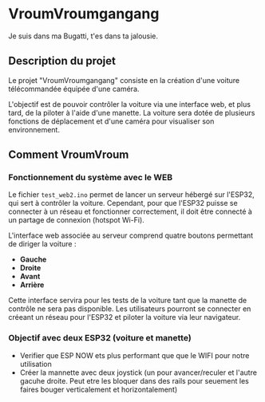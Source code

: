 # VroumVroumgangang
Je suis dans ma Bugatti, t'es dans ta jalousie.

## Description du projet
Le projet "VroumVroumgangang" consiste en la création d'une voiture télécommandée équipée d'une caméra. 

L'objectif est de pouvoir contrôler la voiture via une interface web, et plus tard, de la piloter à l'aide d'une manette. 
La voiture sera dotée de plusieurs fonctions de déplacement et d'une caméra pour visualiser son environnement.

## Comment VroumVroum

### Fonctionnement du système avec le WEB
Le fichier `test_web2.ino` permet de lancer un serveur hébergé sur l'ESP32, qui sert à contrôler la voiture. Cependant, pour que l'ESP32 puisse se connecter à un réseau et fonctionner correctement, il doit être connecté à un partage de connexion (hotspot Wi-Fi). 

L'interface web associée au serveur comprend quatre boutons permettant de diriger la voiture :
- **Gauche**
- **Droite**
- **Avant**
- **Arrière**

Cette interface servira pour les tests de la voiture tant que la manette de contrôle ne sera pas disponible. Les utilisateurs pourront se connecter en créeant un réseau pour l'ESP32 et piloter la voiture via leur navigateur.

### Objectif avec deux ESP32 (voiture et manette)
- Verifier que ESP NOW ets plus performant que que le WIFI pour notre utilisation
- Créer la mannette avec deux joystick (un pour avancer/reculer et l'autre gacuhe droite. Peut etre les bloquer dans des rails pour seuement les faires bouger verticalement et horizontalement)

